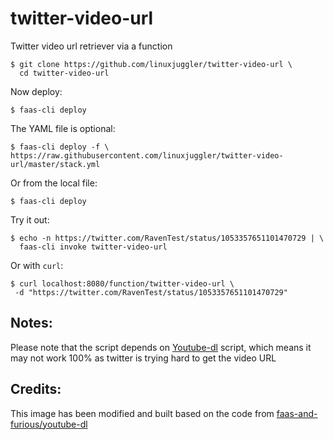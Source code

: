 # twitter-video-url
Twitter video url retriever via a function

```
$ git clone https://github.com/linuxjuggler/twitter-video-url \
  cd twitter-video-url
```

Now deploy:

```
$ faas-cli deploy
```

The YAML file is optional:

```
$ faas-cli deploy -f \
https://raw.githubusercontent.com/linuxjuggler/twitter-video-url/master/stack.yml
```

Or from the local file:

```
$ faas-cli deploy
```

Try it out:

```
$ echo -n https://twitter.com/RavenTest/status/1053357651101470729 | \
  faas-cli invoke twitter-video-url
```

Or with `curl`:

```
$ curl localhost:8080/function/twitter-video-url \
 -d "https://twitter.com/RavenTest/status/1053357651101470729"
```

## Notes:

Please note that the script depends on [Youtube-dl](https://rg3.github.io/youtube-dl/) script, which means it may not work 100% as twitter is trying hard to get the video URL

## Credits:

This image has been modified and built based on the code from [faas-and-furious/youtube-dl](https://github.com/faas-and-furious/youtube-dl)